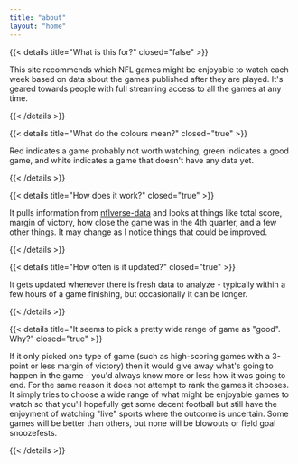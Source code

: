 ```yaml
---
title: "about"
layout: "home"
---
```

{{< details title="What is this for?" closed="false" >}}

This site recommends which NFL games might be enjoyable to watch each week based on data about the games published after they are played. It's geared towards people with full streaming access to all the games at any time.

{{< /details >}}

{{< details title="What do the colours mean?" closed="true" >}}

Red indicates a game probably not worth watching, green indicates a good game, and white indicates a game that doesn't have any data yet.

{{< /details >}}

{{< details title="How does it work?" closed="true" >}}

It pulls information from [nflverse-data](https://github.com/nflverse/nflverse-data) and looks at things like total score, margin of victory, how close the game was in the 4th quarter, and a few other things. It may change as I notice things that could be improved.

{{< /details >}}

{{< details title="How often is it updated?" closed="true" >}}

It gets updated whenever there is fresh data to analyze - typically within a few hours of a game finishing, but occasionally it can be longer.

{{< /details >}}

{{< details title="It seems to pick a pretty wide range of game as \"good\". Why?" closed="true" >}}

If it only picked one type of game (such as high-scoring games with a 3-point or less margin of victory) then it would give away what's going to happen in the game - you'd always know more or less how it was going to end. For the same reason it does not attempt to rank the games it chooses. It simply tries to choose a wide range of what might be enjoyable games to watch so that you'll hopefully get some decent football but still have the enjoyment of watching "live" sports where the outcome is uncertain. Some games will be better than others, but none will be blowouts or field goal snoozefests.

{{< /details >}}
